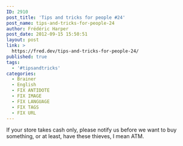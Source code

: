 ```yaml
---
ID: 2910
post_title: 'Tips and tricks for people #24'
post_name: tips-and-tricks-for-people-24
author: Frédéric Harper
post_date: 2012-09-15 15:50:51
layout: post
link: >
  https://fred.dev/tips-and-tricks-for-people-24/
published: true
tags:
  - '#tipsandtricks'
categories:
  - Brainer
  - English
  - FIX ANTIDOTE
  - FIX IMAGE
  - FIX LANGUAGE
  - FIX TAGS
  - FIX URL
---
```

<p>If your store takes cash only, please notify us before we want to buy something, or at least, have these thieves, I mean ATM.</p> 